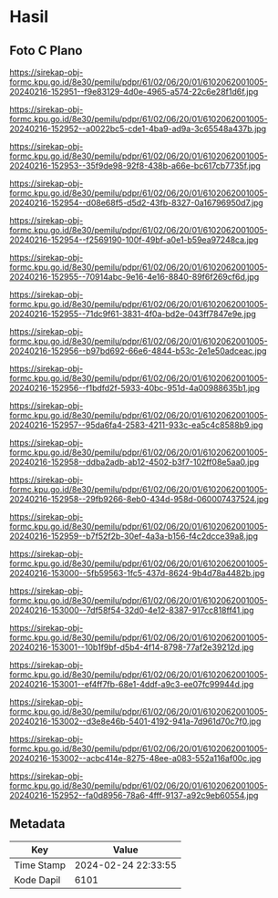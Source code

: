# Hasil

## Foto C Plano

https://sirekap-obj-formc.kpu.go.id/8e30/pemilu/pdpr/61/02/06/20/01/6102062001005-20240216-152951--f9e83129-4d0e-4965-a574-22c6e28f1d6f.jpg

https://sirekap-obj-formc.kpu.go.id/8e30/pemilu/pdpr/61/02/06/20/01/6102062001005-20240216-152952--a0022bc5-cde1-4ba9-ad9a-3c65548a437b.jpg

https://sirekap-obj-formc.kpu.go.id/8e30/pemilu/pdpr/61/02/06/20/01/6102062001005-20240216-152953--35f9de98-92f8-438b-a66e-bc617cb7735f.jpg

https://sirekap-obj-formc.kpu.go.id/8e30/pemilu/pdpr/61/02/06/20/01/6102062001005-20240216-152954--d08e68f5-d5d2-43fb-8327-0a16796950d7.jpg

https://sirekap-obj-formc.kpu.go.id/8e30/pemilu/pdpr/61/02/06/20/01/6102062001005-20240216-152954--f2569190-100f-49bf-a0e1-b59ea97248ca.jpg

https://sirekap-obj-formc.kpu.go.id/8e30/pemilu/pdpr/61/02/06/20/01/6102062001005-20240216-152955--70914abc-9e16-4e16-8840-89f6f269cf6d.jpg

https://sirekap-obj-formc.kpu.go.id/8e30/pemilu/pdpr/61/02/06/20/01/6102062001005-20240216-152955--71dc9f61-3831-4f0a-bd2e-043ff7847e9e.jpg

https://sirekap-obj-formc.kpu.go.id/8e30/pemilu/pdpr/61/02/06/20/01/6102062001005-20240216-152956--b97bd692-66e6-4844-b53c-2e1e50adceac.jpg

https://sirekap-obj-formc.kpu.go.id/8e30/pemilu/pdpr/61/02/06/20/01/6102062001005-20240216-152956--f1bdfd2f-5933-40bc-951d-4a00988635b1.jpg

https://sirekap-obj-formc.kpu.go.id/8e30/pemilu/pdpr/61/02/06/20/01/6102062001005-20240216-152957--95da6fa4-2583-4211-933c-ea5c4c8588b9.jpg

https://sirekap-obj-formc.kpu.go.id/8e30/pemilu/pdpr/61/02/06/20/01/6102062001005-20240216-152958--ddba2adb-ab12-4502-b3f7-102ff08e5aa0.jpg

https://sirekap-obj-formc.kpu.go.id/8e30/pemilu/pdpr/61/02/06/20/01/6102062001005-20240216-152958--29fb9266-8eb0-434d-958d-060007437524.jpg

https://sirekap-obj-formc.kpu.go.id/8e30/pemilu/pdpr/61/02/06/20/01/6102062001005-20240216-152959--b7f52f2b-30ef-4a3a-b156-f4c2dcce39a8.jpg

https://sirekap-obj-formc.kpu.go.id/8e30/pemilu/pdpr/61/02/06/20/01/6102062001005-20240216-153000--5fb59563-1fc5-437d-8624-9b4d78a4482b.jpg

https://sirekap-obj-formc.kpu.go.id/8e30/pemilu/pdpr/61/02/06/20/01/6102062001005-20240216-153000--7df58f54-32d0-4e12-8387-917cc818ff41.jpg

https://sirekap-obj-formc.kpu.go.id/8e30/pemilu/pdpr/61/02/06/20/01/6102062001005-20240216-153001--10b1f9bf-d5b4-4f14-8798-77af2e39212d.jpg

https://sirekap-obj-formc.kpu.go.id/8e30/pemilu/pdpr/61/02/06/20/01/6102062001005-20240216-153001--ef4ff7fb-68e1-4ddf-a9c3-ee07fc99944d.jpg

https://sirekap-obj-formc.kpu.go.id/8e30/pemilu/pdpr/61/02/06/20/01/6102062001005-20240216-153002--d3e8e46b-5401-4192-941a-7d961d70c7f0.jpg

https://sirekap-obj-formc.kpu.go.id/8e30/pemilu/pdpr/61/02/06/20/01/6102062001005-20240216-153002--acbc414e-8275-48ee-a083-552a116af00c.jpg

https://sirekap-obj-formc.kpu.go.id/8e30/pemilu/pdpr/61/02/06/20/01/6102062001005-20240216-152952--fa0d8956-78a6-4fff-9137-a92c9eb60554.jpg


## Metadata

| Key        | Value               |
| ---------- | ------------------- |
| Time Stamp | 2024-02-24 22:33:55 |
| Kode Dapil | 6101                |



